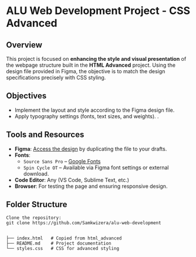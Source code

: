 # ALU Web Development Project - CSS Advanced

## Overview
This project is focused on **enhancing the style and visual presentation** of the webpage structure built in the **HTML Advanced** project. Using the design file provided in Figma, the objective is to match the design specifications precisely with CSS styling.

## Objectives
- Implement the layout and style according to the Figma design file.
- Apply typography settings (fonts, text sizes, and weights).
.

## Tools and Resources
- **Figma**: [Access the design](https://www.figma.com/) by duplicating the file to your drafts.
- **Fonts**:
  - `Source Sans Pro` – [Google Fonts](https://fonts.google.com/specimen/Source+Sans+Pro)
  - `Spin Cycle OT` – Available via Figma font settings or external download.
- **Code Editor**: Any (VS Code, Sublime Text, etc.)
- **Browser**: For testing the page and ensuring responsive design.

## Folder Structure
```plaintext
Clone the repository:
git clone https://github.com/Samkwizera/alu-web-development


├── index.html   # Copied from html_advanced
├── README.md    # Project documentation
└── styles.css   # CSS for advanced styling





